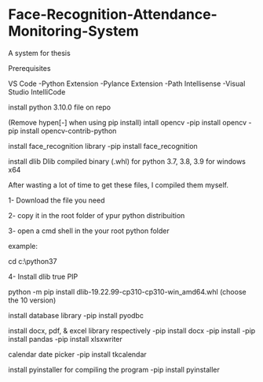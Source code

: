 # Face-Recognition-Attendance-Monitoring-System
A system for thesis


Prerequisites

VS Code
-Python Extension
-Pylance Extension
-Path Intellisense
-Visual Studio IntelliCode



install python 3.10.0
file on repo

(Remove hypen[-] when using pip install)
intall opencv
-pip install opencv
-pip install opencv-contrib-python

install face_recognition library
-pip install face_recognition

install dlib
Dlib compiled binary (.whl) for python 3.7, 3.8, 3.9 for windows x64

After wasting a lot of time to get these files, I compiled them myself.

1- Download the file you need

2- copy it in the root folder of ypur python distribuition

3- open a cmd shell in the your root python folder

example:

cd c:\python37

4- Install dlib true PIP

python -m pip install dlib-19.22.99-cp310-cp310-win_amd64.whl
(choose the 10 version)

install database library
-pip install pyodbc

install docx, pdf, & excel library respectively
-pip install docx
-pip install
-pip install pandas  -pip install xlsxwriter

calendar date picker
-pip install tkcalendar

install pyinstaller for compiling the program 
-pip install pyinstaller
